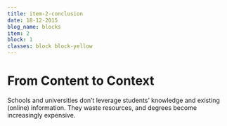 ```yaml
---
title: item-2-conclusion
date: 18-12-2015
blog_name: blocks
item: 2
block: 1
classes: block block-yellow
---
```

# From Content to Context

Schools and universities don’t leverage students’ knowledge and existing (online) information. They waste resources, and degrees become increasingly expensive.